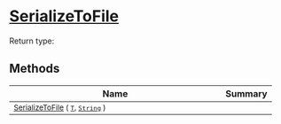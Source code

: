 # [SerializeToFile](./NetCoreSerializationHelper-100664083.md)


Return type:
## Methods

| Name | Summary | 
| --- | --- | 
| <sub>[SerializeToFile](./NetCoreSerializationHelper-100664083.md) ( [`T`](./NetCoreSerializationHelper-100664083.md), [`String`](https://docs.microsoft.com/en-us/dotnet/api/System.String) )</sub><img width=200/>| <sub></sub>| <br>


